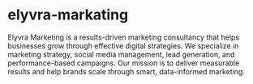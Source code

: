 # elyvra-markating
Elyvra Marketing is a results-driven marketing consultancy that helps businesses grow through effective digital strategies. We specialize in marketing strategy, social media management, lead generation, and performance-based campaigns. Our mission is to deliver measurable results and help brands scale through smart, data-informed marketing.
